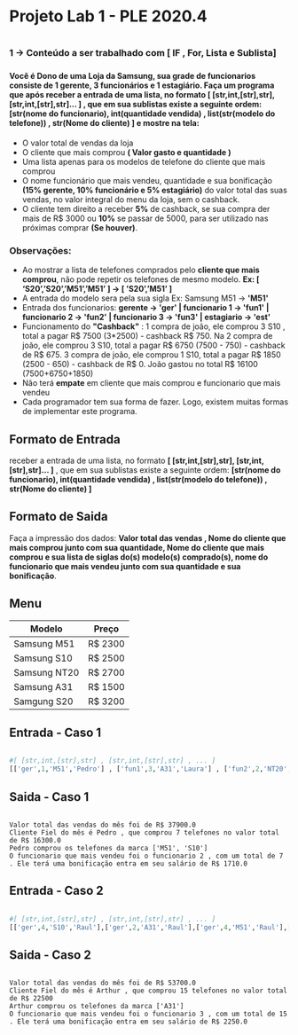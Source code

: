 # Projeto Lab 1 - PLE 2020.4<h1> 

### 1 -> Conteúdo a ser trabalhado com **[ IF , For, Lista e Sublista]** <h3>

#### Você é Dono de uma Loja da Samsung, sua grade de funcionarios consiste de **1 gerente**, **3 funcionários** e **1 estagiário**. Faça um programa que após receber a entrada de uma lista, no formato **[ [str,int,[str],str], [str,int,[str],str]... ]** , que em sua sublistas existe a seguinte ordem: **[str(nome do funcionario), int(quantidade vendida) , list(str(modelo do telefone)) , str(Nome do cliente) ]** e mostre na tela:
* O valor total de vendas da loja
* O cliente que mais comprou **( Valor gasto e quantidade )**
* Uma lista apenas para os modelos de telefone do cliente que mais  comprou 
* O nome funcionário que mais vendeu, quantidade e sua bonificação **(15% gerente, 10% funcionário e 5% estagiário)** do valor total das suas vendas, no valor integral do menu da loja, sem o cashback.
* O cliente tem direito a receber **5%** de cashback, se sua compra der mais de R$ 3000 ou **10%** se passar de 5000, para ser utilizado nas próximas comprar **(Se houver)**. 

### **Observações:**
* Ao mostrar a lista de telefones comprados pelo **cliente que mais comprou**, não pode repetir os telefones de mesmo modelo. **Ex: [ ‘S20’,’S20’,’M51’,’M51’ ] -> [ ’S20’,’M51’ ]** 
* A entrada do modelo sera pela sua sigla Ex: Samsung M51 -> **'M51'** 
* Entrada dos funcionarios: **gerente -> 'ger' | funcionario 1 -> 'fun1' | funcionario 2 -> 'fun2' | funcionario 3 -> 'fun3' | estagiario -> 'est'**
* Funcionamento do **"Cashback"** : 1 compra de joão, ele comprou 3 S10 , total a pagar R$ 7500 (3*2500) - cashback R$ 750. Na 2 compra de joão, ele comprou 3 S10, total a pagar R$ 6750 (7500 - 750) - cashback de R$ 675. 3 compra de joão, ele comprou 1 S10, total a pagar R$ 1850 (2500 - 650) - cashback de R$ 0. João gastou no total R$ 16100 (7500+6750+1850)
* Não terá **empate** em cliente que mais comprou e funcionario que mais vendeu   
* Cada programador tem sua forma de fazer. Logo, existem muitas formas de implementar este programa.

## Formato de Entrada

receber a entrada de uma lista, no formato **[ [str,int,[str],str], [str,int,[str],str]... ]** , que em sua sublistas existe a seguinte ordem: **[str(nome do funcionario), int(quantidade vendida) , list(str(modelo do telefone)) , str(Nome do cliente) ]**

## Formato de Saida

Faça a impressão dos dados: **Valor total das vendas , Nome do cliente que mais comprou junto com sua quantidade, Nome do cliente que mais comprou e sua lista de siglas do(s) modelo(s) comprado(s), nome do funcionario que mais vendeu junto com sua quantidade e sua bonificação**.  


## Menu

Modelo   | Preço
--------- | ------
Samsung M51 | R$ 2300
Samsung S10 | R$ 2500
Samsung NT20 | R$ 2700
Samsung A31 | R$ 1500
Samgung S20 | R$ 3200


## Entrada - Caso 1 

```python

#[ [str,int,[str],str] , [str,int,[str],str] , ... ]
[['ger',1,'M51','Pedro'] , ['fun1',3,'A31','Laura'] , ['fun2',2,'NT20','João'] , ['fun2',1,'S10','Matheus'] , ['est',4,'S10','Pedro'] , ['est',2,'S10','Pedro'] , ['fun2',4,'M51','Caio'] ]

```
## Saida - Caso 1 

```

Valor total das vendas do mês foi de R$ 37900.0
Cliente Fiel do mês é Pedro , que comprou 7 telefones no valor total de R$ 16300.0
Pedro comprou os telefones da marca ['M51', 'S10']
O funcionario que mais vendeu foi o funcionario 2 , com um total de 7 . Ele terá uma bonificação entra em seu salário de R$ 1710.0

```

## Entrada - Caso 2

```python

#[ [str,int,[str],str] , [str,int,[str],str] , ... ]
[['ger',4,'S10','Raul'],['ger',2,'A31','Raul'],['ger',4,'M51','Raul'],['fun3',15,'A31','Arthur'],['est',2,'S10','Ricardo'],['est',2,'S10','Ricardo']]

```

## Saida - Caso 2

```

Valor total das vendas do mês foi de R$ 53700.0
Cliente Fiel do mês é Arthur , que comprou 15 telefones no valor total de R$ 22500
Arthur comprou os telefones da marca ['A31']
O funcionario que mais vendeu foi o funcionario 3 , com um total de 15 . Ele terá uma bonificação entra em seu salário de R$ 2250.0

```

